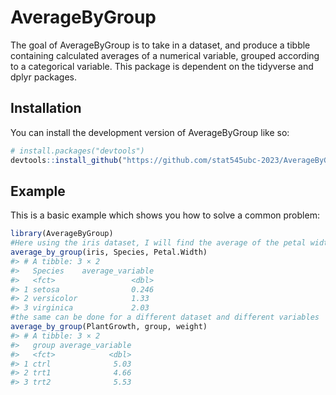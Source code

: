 
<!-- README.md is generated from README.Rmd. Please edit that file -->

# AverageByGroup

<!-- badges: start -->
<!-- badges: end -->

The goal of AverageByGroup is to take in a dataset, and produce a tibble
containing calculated averages of a numerical variable, grouped
according to a categorical variable. This package is dependent on the
tidyverse and dplyr packages.

## Installation

You can install the development version of AverageByGroup like so:

``` r
# install.packages("devtools")
devtools::install_github("https://github.com/stat545ubc-2023/AverageByGroup")
```

## Example

This is a basic example which shows you how to solve a common problem:

``` r
library(AverageByGroup)
#Here using the iris dataset, I will find the average of the petal width for each species
average_by_group(iris, Species, Petal.Width)
#> # A tibble: 3 × 2
#>   Species    average_variable
#>   <fct>                 <dbl>
#> 1 setosa                0.246
#> 2 versicolor            1.33 
#> 3 virginica             2.03
#the same can be done for a different dataset and different variables
average_by_group(PlantGrowth, group, weight)
#> # A tibble: 3 × 2
#>   group average_variable
#>   <fct>            <dbl>
#> 1 ctrl              5.03
#> 2 trt1              4.66
#> 3 trt2              5.53
```
